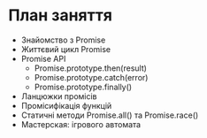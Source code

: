 # План заняття

- Знайомство з Promise
- Життєвий цикл Promise
- Promise API
  - Promise.prototype.then(result)
  - Promise.prototype.catch(error)
  - Promise.prototype.finally()
- Ланцюжки промісів
- Промісифікація функцій
- Статичні методи Promise.all() та Promise.race()
- Мастерская: ігрового автомата
